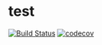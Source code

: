 # test
[![Build Status](https://travis-ci.com/qydysky/test.svg?branch=master)](https://travis-ci.com/qydysky/test)
[![codecov](https://codecov.io/gh/qydysky/test/branch/master/graph/badge.svg)](https://codecov.io/gh/qydysky/test)